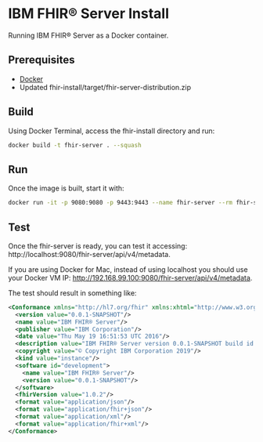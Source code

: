 # IBM FHIR® Server Install

Running IBM FHIR® Server as a Docker container.

## Prerequisites

- [Docker]
- Updated fhir-install/target/fhir-server-distribution.zip

## Build

Using Docker Terminal, access the fhir-install directory and run:

```sh
docker build -t fhir-server . --squash
```
## Run
 
Once the image is built, start it with:

```sh
docker run -it -p 9080:9080 -p 9443:9443 --name fhir-server --rm fhir-server
```

## Test

Once the fhir-server is ready, you can test it accessing: http://localhost:9080/fhir-server/api/v4/metadata.

If you are using Docker for Mac, instead of using localhost you should use your Docker VM IP: http://192.168.99.100:9080/fhir-server/api/v4/metadata.

The test should result in something like:

```xml
<Conformance xmlns="http://hl7.org/fhir" xmlns:xhtml="http://www.w3.org/1999/xhtml">
  <version value="0.0.1-SNAPSHOT"/>
  <name value="IBM FHIR® Server"/>
  <publisher value="IBM Corporation"/>
  <date value="Thu May 19 16:51:53 UTC 2016"/>
  <description value="IBM FHIR® Server version 0.0.1-SNAPSHOT build id development"/>
  <copyright value="© Copyright IBM Corporation 2019"/>
  <kind value="instance"/>
  <software id="development">
    <name value="IBM FHIR® Server"/>
    <version value="0.0.1-SNAPSHOT"/>
  </software>
  <fhirVersion value="1.0.2"/>
  <format value="application/json"/>
  <format value="application/fhir+json"/>
  <format value="application/xml"/>
  <format value="application/fhir+xml"/>
</Conformance>
```

[Docker]: <http://docker.com>
